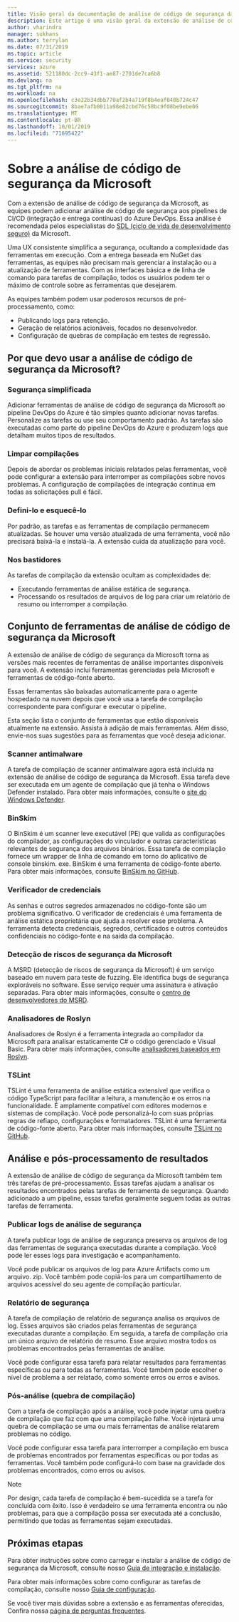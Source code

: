 ```yaml
---
title: Visão geral da documentação de análise de código de segurança da Microsoft
description: Este artigo é uma visão geral da extensão de análise de código de segurança da Microsoft
author: vharindra
manager: sukhans
ms.author: terrylan
ms.date: 07/31/2019
ms.topic: article
ms.service: security
services: azure
ms.assetid: 521180dc-2cc9-43f1-ae87-2701de7ca6b8
ms.devlang: na
ms.tgt_pltfrm: na
ms.workload: na
ms.openlocfilehash: c3e22b34dbb770af2b4a719f8b4eaf040b724c47
ms.sourcegitcommit: 8bae7afb0011a98e82cbd76c50bc9f08be9ebe06
ms.translationtype: MT
ms.contentlocale: pt-BR
ms.lasthandoff: 10/01/2019
ms.locfileid: "71695422"
---
```

# <a name="about-microsoft-security-code-analysis"></a>Sobre a análise de código de segurança da Microsoft

Com a extensão de análise de código de segurança da Microsoft, as equipes podem adicionar análise de código de segurança aos pipelines de CI/CD (integração e entrega contínuas) do Azure DevOps. Essa análise é recomendada pelos especialistas do [SDL (ciclo de vida de desenvolvimento seguro)](https://www.microsoft.com/securityengineering/sdl/practices) da Microsoft.

Uma UX consistente simplifica a segurança, ocultando a complexidade das ferramentas em execução. Com a entrega baseada em NuGet das ferramentas, as equipes não precisam mais gerenciar a instalação ou a atualização de ferramentas. Com as interfaces básica e de linha de comando para tarefas de compilação, todos os usuários podem ter o máximo de controle sobre as ferramentas que desejarem.

As equipes também podem usar poderosos recursos de pré-processamento, como:

- Publicando logs para retenção.
- Geração de relatórios acionáveis, focados no desenvolvedor.
- Configuração de quebras de compilação em testes de regressão.

## <a name="why-should-i-use-microsoft-security-code-analysis"></a>Por que devo usar a análise de código de segurança da Microsoft?

### <a name="security-simplified"></a>Segurança simplificada

Adicionar ferramentas de análise de código de segurança da Microsoft ao pipeline DevOps do Azure é tão simples quanto adicionar novas tarefas. Personalize as tarefas ou use seu comportamento padrão. As tarefas são executadas como parte do pipeline DevOps do Azure e produzem logs que detalham muitos tipos de resultados.

### <a name="clean-builds"></a>Limpar compilações

Depois de abordar os problemas iniciais relatados pelas ferramentas, você pode configurar a extensão para interromper as compilações sobre novos problemas. A configuração de compilações de integração contínua em todas as solicitações pull é fácil.

### <a name="set-it-and-forget-it"></a>Defini-lo e esquecê-lo

Por padrão, as tarefas e as ferramentas de compilação permanecem atualizadas. Se houver uma versão atualizada de uma ferramenta, você não precisará baixá-la e instalá-la. A extensão cuida da atualização para você.

### <a name="under-the-hood"></a>Nos bastidores

As tarefas de compilação da extensão ocultam as complexidades de:
  - Executando ferramentas de análise estática de segurança.
  - Processando os resultados de arquivos de log para criar um relatório de resumo ou interromper a compilação.

## <a name="microsoft-security-code-analysis-tool-set"></a>Conjunto de ferramentas de análise de código de segurança da Microsoft

A extensão de análise de código de segurança da Microsoft torna as versões mais recentes de ferramentas de análise importantes disponíveis para você. A extensão inclui ferramentas gerenciadas pela Microsoft e ferramentas de código-fonte aberto.

Essas ferramentas são baixadas automaticamente para o agente hospedado na nuvem depois que você usa a tarefa de compilação correspondente para configurar e executar o pipeline.

Esta seção lista o conjunto de ferramentas que estão disponíveis atualmente na extensão. Assista à adição de mais ferramentas. Além disso, envie-nos suas sugestões para as ferramentas que você deseja adicionar.

### <a name="anti-malware-scanner"></a>Scanner antimalware

A tarefa de compilação de scanner antimalware agora está incluída na extensão de análise de código de segurança da Microsoft. Essa tarefa deve ser executada em um agente de compilação que já tenha o Windows Defender instalado. Para obter mais informações, consulte o [site do Windows Defender](https://aka.ms/defender).

### <a name="binskim"></a>BinSkim

O BinSkim é um scanner leve executável (PE) que valida as configurações do compilador, as configurações do vinculador e outras características relevantes de segurança dos arquivos binários. Essa tarefa de compilação fornece um wrapper de linha de comando em torno do aplicativo de console binskim. exe. BinSkim é uma ferramenta de código-fonte aberto. Para obter mais informações, consulte [BinSkim no GitHub](https://github.com/Microsoft/binskim).

### <a name="credential-scanner"></a>Verificador de credenciais

As senhas e outros segredos armazenados no código-fonte são um problema significativo. O verificador de credenciais é uma ferramenta de análise estática proprietária que ajuda a resolver esse problema. A ferramenta detecta credenciais, segredos, certificados e outros conteúdos confidenciais no código-fonte e na saída da compilação.

### <a name="microsoft-security-risk-detection"></a>Detecção de riscos de segurança da Microsoft

A MSRD (detecção de riscos de segurança da Microsoft) é um serviço baseado em nuvem para teste de fuzzing. Ele identifica bugs de segurança exploráveis no software. Esse serviço requer uma assinatura e ativação separadas. Para obter mais informações, consulte o [centro de desenvolvedores do MSRD](https://docs.microsoft.com/security-risk-detection/).

### <a name="roslyn-analyzers"></a>Analisadores de Roslyn

Analisadores de Roslyn é a ferramenta integrada ao compilador da Microsoft para analisar estaticamente C# o código gerenciado e Visual Basic. Para obter mais informações, consulte [analisadores baseados em Roslyn](https://docs.microsoft.com/dotnet/standard/analyzers/).

### <a name="tslint"></a>TSLint

TSLint é uma ferramenta de análise estática extensível que verifica o código TypeScript para facilitar a leitura, a manutenção e os erros na funcionalidade. É amplamente compatível com editores modernos e sistemas de compilação. Você pode personalizá-lo com suas próprias regras de refiapo, configurações e formatadores. TSLint é uma ferramenta de código-fonte aberto. Para obter mais informações, consulte [TSLint no GitHub](https://github.com/palantir/tslint).

## <a name="analysis-and-post-processing-of-results"></a>Análise e pós-processamento de resultados

A extensão de análise de código de segurança da Microsoft também tem três tarefas de pré-processamento. Essas tarefas ajudam a analisar os resultados encontrados pelas tarefas de ferramenta de segurança. Quando adicionado a um pipeline, essas tarefas geralmente seguem todas as outras tarefas de ferramenta.

### <a name="publish-security-analysis-logs"></a>Publicar logs de análise de segurança

A tarefa publicar logs de análise de segurança preserva os arquivos de log das ferramentas de segurança executadas durante a compilação. Você pode ler esses logs para investigação e acompanhamento.

Você pode publicar os arquivos de log para Azure Artifacts como um arquivo. zip. Você também pode copiá-los para um compartilhamento de arquivos acessível do seu agente de compilação particular.

### <a name="security-report"></a>Relatório de segurança

A tarefa de compilação de relatório de segurança analisa os arquivos de log. Esses arquivos são criados pelas ferramentas de segurança executadas durante a compilação. Em seguida, a tarefa de compilação cria um único arquivo de relatório de resumo. Esse arquivo mostra todos os problemas encontrados pelas ferramentas de análise.

Você pode configurar essa tarefa para relatar resultados para ferramentas específicas ou para todas as ferramentas. Você também pode escolher o nível de problema a ser relatado, como somente erros ou erros e avisos.

### <a name="post-analysis-build-break"></a>Pós-análise (quebra de compilação)

Com a tarefa de compilação após a análise, você pode injetar uma quebra de compilação que faz com que uma compilação falhe. Você injetará uma quebra de compilação se uma ou mais ferramentas de análise relatarem problemas no código.

Você pode configurar essa tarefa para interromper a compilação em busca de problemas encontrados por ferramentas específicas ou por todas as ferramentas. Você também pode configurá-lo com base na gravidade dos problemas encontrados, como erros ou avisos.

>[!NOTE]
>Por design, cada tarefa de compilação é bem-sucedida se a tarefa for concluída com êxito. Isso é verdadeiro se uma ferramenta encontra ou não problemas, para que a compilação possa ser executada até a conclusão, permitindo que todas as ferramentas sejam executadas.

## <a name="next-steps"></a>Próximas etapas

Para obter instruções sobre como carregar e instalar a análise de código de segurança da Microsoft, consulte nosso [Guia de integração e instalação](security-code-analysis-onboard.md).

Para obter mais informações sobre como configurar as tarefas de compilação, consulte nosso [Guia de configuração](security-code-analysis-customize.md).

Se você tiver mais dúvidas sobre a extensão e as ferramentas oferecidas, Confira nossa [página de perguntas frequentes](security-code-analysis-faq.md).
